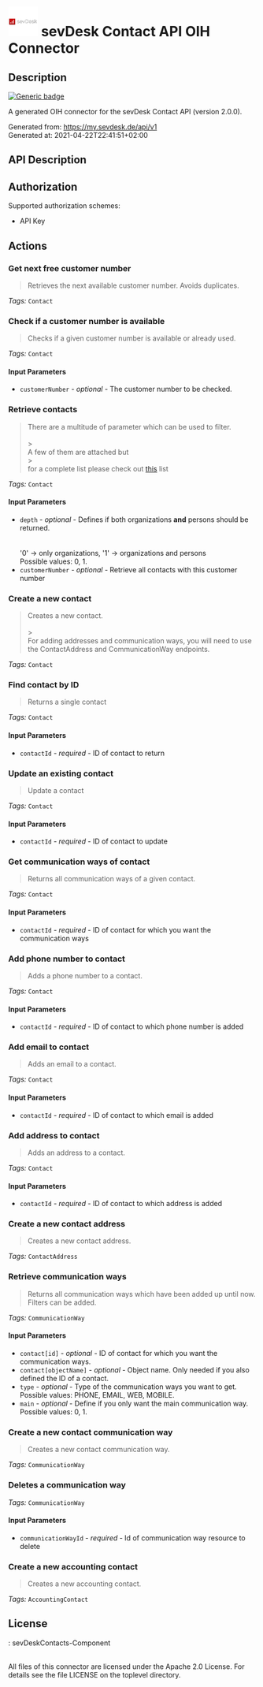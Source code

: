 # ![LOGO](logo.png) sevDesk Contact API OIH Connector

## Description

[![Generic badge](https://img.shields.io/badge/Status-NotTested!-lightgrey.svg)](https://shields.io/)

A generated OIH connector for the sevDesk Contact API (version 2.0.0).

Generated from: https://my.sevdesk.de/api/v1<br/>
Generated at: 2021-04-22T22:41:51+02:00

## API Description

## Authorization

Supported authorization schemes:

- API Key

## Actions

### Get next free customer number

> Retrieves the next available customer number. Avoids duplicates.<br/>

_Tags:_ `Contact`

### Check if a customer number is available

> Checks if a given customer number is available or already used.<br/>

_Tags:_ `Contact`

#### Input Parameters

- `customerNumber` - _optional_ - The customer number to be checked.<br/>

### Retrieve contacts

> There are a multitude of parameter which can be used to filter.<br><br/> > <br/>
> A few of them are attached but<br/> > <br/>
> for a complete list please check out <a href='https://5677.extern.sevdesk.dev/apiOverview/index.html#/doc-contacts#filtering'>this</a> list<br/>

_Tags:_ `Contact`

#### Input Parameters

- `depth` - _optional_ - Defines if both organizations <b>and</b> persons should be returned.<br><br/>
  <br/>
  '0' -> only organizations, '1' -> organizations and persons<br/>
  Possible values: 0, 1.
- `customerNumber` - _optional_ - Retrieve all contacts with this customer number<br/>

### Create a new contact

> Creates a new contact.<br><br/> > <br/>
> For adding addresses and communication ways, you will need to use the ContactAddress and CommunicationWay endpoints.<br/>

_Tags:_ `Contact`

### Find contact by ID

> Returns a single contact<br/>

_Tags:_ `Contact`

#### Input Parameters

- `contactId` - _required_ - ID of contact to return<br/>

### Update an existing contact

> Update a contact<br/>

_Tags:_ `Contact`

#### Input Parameters

- `contactId` - _required_ - ID of contact to update<br/>

### Get communication ways of contact

> Returns all communication ways of a given contact.<br/>

_Tags:_ `Contact`

#### Input Parameters

- `contactId` - _required_ - ID of contact for which you want the communication ways<br/>

### Add phone number to contact

> Adds a phone number to a contact.<br/>

_Tags:_ `Contact`

#### Input Parameters

- `contactId` - _required_ - ID of contact to which phone number is added<br/>

### Add email to contact

> Adds an email to a contact.<br/>

_Tags:_ `Contact`

#### Input Parameters

- `contactId` - _required_ - ID of contact to which email is added<br/>

### Add address to contact

> Adds an address to a contact.<br/>

_Tags:_ `Contact`

#### Input Parameters

- `contactId` - _required_ - ID of contact to which address is added<br/>

### Create a new contact address

> Creates a new contact address.<br/>

_Tags:_ `ContactAddress`

### Retrieve communication ways

> Returns all communication ways which have been added up until now. Filters can be added.<br/>

_Tags:_ `CommunicationWay`

#### Input Parameters

- `contact[id]` - _optional_ - ID of contact for which you want the communication ways.<br/>
- `contact[objectName]` - _optional_ - Object name. Only needed if you also defined the ID of a contact.<br/>
- `type` - _optional_ - Type of the communication ways you want to get.<br/>
  Possible values: PHONE, EMAIL, WEB, MOBILE.
- `main` - _optional_ - Define if you only want the main communication way.<br/>
  Possible values: 0, 1.

### Create a new contact communication way

> Creates a new contact communication way.<br/>

_Tags:_ `CommunicationWay`

### Deletes a communication way

_Tags:_ `CommunicationWay`

#### Input Parameters

- `communicationWayId` - _required_ - Id of communication way resource to delete<br/>

### Create a new accounting contact

> Creates a new accounting contact.<br/>

_Tags:_ `AccountingContact`

## License

: sevDeskContacts-Component<br/>
<br/>

All files of this connector are licensed under the Apache 2.0 License. For details
see the file LICENSE on the toplevel directory.
